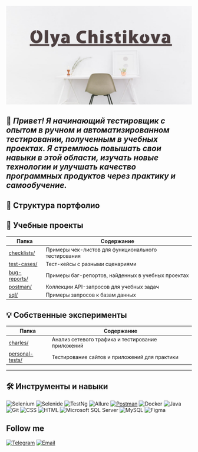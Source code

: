 ![Header](https://github.com/OlyaChistikova/OlyaChistikova/blob/main/OlyaChistikova/asserts/Background.png)

## 👋 *Привет! Я начинающий тестировщик с опытом в ручном и автоматизированном тестировании, полученным в учебных проектах. Я стремлюсь повышать свои навыки в этой области, изучать новые технологии и улучшать качество программных продуктов через практику и самообучение.*

## 📂 Структура портфолио

## 📝 Учебные проекты
| Папка | Содержание |
|-------|------------|
| [checklists/]([checklists/](https://docs.google.com/document/d/1pZWoAyXjRg6CtEK8xflh4zudvyDQpUY6I9MHJT4o34c/edit?usp=sharing)) | Примеры чек-листов для функционального тестирования |
| [test-cases/](test-cases/) | Тест-кейсы с разными сценариями |
| [bug-reports/](bug-reports/) | Примеры баг-репортов, найденных в учебных проектах |
| [postman/](postman/) | Коллекции API-запросов для учебных задач |
| [sql/](sql/) | Примеры запросов к базам данных |

## 💡 Собственные эксперименты
| Папка | Содержание |
|-------|------------|
| [charles/](charles/) | Анализ сетевого трафика и тестирование приложений |
| [personal-tests/](personal-tests/) | Тестирование сайтов и приложений для практики |

---

## 🛠️ Инструменты и навыки
![Selenium](https://img.shields.io/badge/Selenium-43B02A?logo=selenium&logoColor=fff)
![Selenide](https://custom-icon-badges.demolab.com/badge/Selenide-4479A1?logo=selenide-created)
![TestNg](https://custom-icon-badges.demolab.com/badge/TestNG-CC2927?logo=testng-created)
![Allure](https://custom-icon-badges.demolab.com/badge/Allure-F24E1E?logo=logo-report-sign)
[![Postman](https://img.shields.io/badge/Postman-FF6C37?logo=postman&logoColor=white)](#)
![Docker](https://img.shields.io/badge/Docker-2496ED?logo=docker&logoColor=fff)
![Java](https://img.shields.io/badge/Java-%23ED8B00.svg?logo=openjdk&logoColor=white)
![Git](https://img.shields.io/badge/Git-F05032?logo=git&logoColor=fff)
![CSS](https://img.shields.io/badge/CSS-639?logo=css&logoColor=fff)
![HTML](https://img.shields.io/badge/HTML-%23E34F26.svg?logo=html5&logoColor=white)
![Microsoft SQL Server](https://custom-icon-badges.demolab.com/badge/Microsoft%20SQL%20Server-CC2927?logo=mssqlserver-white&logoColor=white)
![MySQL](https://img.shields.io/badge/MySQL-4479A1?logo=mysql&logoColor=fff)
![Figma](https://img.shields.io/badge/Figma-F24E1E?logo=figma&logoColor=white)


## Follow me
[![Telegram](https://img.shields.io/badge/Telegram-2CA5E0?logo=telegram&logoColor=white)](https://t.me/liolika)
[![Email](https://custom-icon-badges.demolab.com/badge/mail-F24E1E?logo=mail)](https://olya.chistikova@mail.ru)
